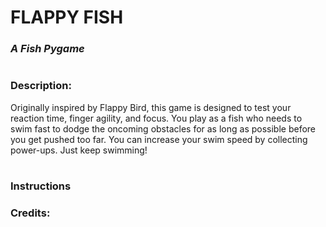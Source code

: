 # FLAPPY FISH
### *A Fish Pygame*
#
### Description:
Originally inspired by Flappy Bird, this game is designed to test
your reaction time, finger agility, and focus. You play as a fish
who needs to swim fast to dodge the oncoming obstacles for as long
as possible before you get pushed too far. You can increase your
swim speed by collecting power-ups. Just keep swimming!
#
### Instructions
### Credits:
